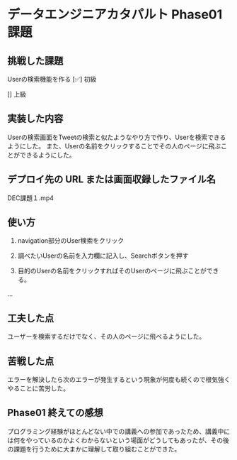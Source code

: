 <!-- readme.md -->

# データエンジニアカタパルト Phase01 課題

## 挑戦した課題
Userの検索機能を作る
[✅] 初級

[] 上級

## 実装した内容
Userの検索画面をTweetの検索と似たようなやり方で作り、Userを検索できるようにした。
また、Userの名前をクリックすることでその人のページに飛ぶことができるようにした。
## デプロイ先の URL または画面収録したファイル名
DEC課題１.mp4
## 使い方

1. navigation部分のUser検索をクリック

2. 調べたいUserの名前を入力欄に記入し、Searchボタンを押す

3. 目的のUserの名前をクリックすればそのUserのページに飛ぶことができる。

...

## 工夫した点
ユーザーを検索するだけでなく、その人のページに飛べるようにした。

## 苦戦した点
エラーを解決したら次のエラーが発生するという現象が何度も続くので根気強くやることに苦労した。

## Phase01 終えての感想
プログラミング経験がほとんどない中での講義への参加であったため、講義中には何をやっているのかよくわからないという場面がどうしてもあったが、その後の課題を行うために大まかに理解して取り組むことができた。